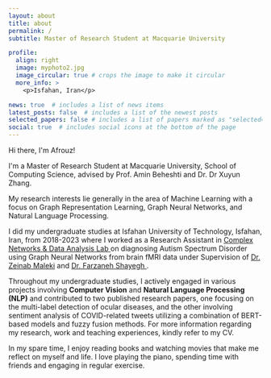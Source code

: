 ```yaml
---
layout: about
title: about
permalink: /
subtitle: Master of Research Student at Macquarie University

profile:
  align: right
  image: myphoto2.jpg
  image_circular: true # crops the image to make it circular
  more_info: >
    <p>Isfahan, Iran</p>

news: true  # includes a list of news items
latest_posts: false  # includes a list of the newest posts
selected_papers: false # includes a list of papers marked as "selected={true}"
social: true  # includes social icons at the bottom of the page
---
```


Hi there, I'm Afrouz!

<!-- <font size="4.5"> -->
<!-- As an AI enthusiast, I am genuinely passionate about the advancements and potential of artificial intelligence, which fuels my drive to continuously learn and grow in this field. -->

I'm a Master of Research Student at Macquarie University, School of Computing Science, advised by Prof. Amin Beheshti and Dr. Dr Xuyun Zhang. 

My research interests lie generally in the area of Machine Learning with a focus on Graph Representation Learning, Graph Neural Networks, and Natural Language Processing. 

I did my undergraduate studies at Isfahan University of Technology, Isfahan, Iran, from 2018-2023 where I worked as a Research Assistant in <a href='https://malekilab.ir/'>Complex Networks & Data Analysis Lab </a> on diagnosing Autism Spectrum Disorder using Graph Neural Networks from brain fMRI data under Supervision of <a href='https://zmaleki.iut.ac.ir/'>Dr. Zeinab Maleki</a> and <a href='https://shayegh.iut.ac.ir/'>Dr. Farzaneh Shayegh </a>.

Throughout my undergraduate studies, I actively engaged in various projects involving <b>Computer Vision</b> and <b>Natural Language Processing (NLP)</b> and contributed to two published research papers, one focusing on the multi-label detection of ocular diseases, and the other involving sentiment analysis of COVID-related tweets utilizing a combination of BERT-based models and fuzzy fusion methods. For more information regarding my research, work and teaching experiences, kindly refer to my CV.



In my spare time, I enjoy reading books and watching movies that make me reflect on myself and life. I love playing the piano, spending time with friends and engaging in regular exercise.

<!-- </font> -->
<!-- In the field of Graph Representation Learning, I am keen on designing methods for analysing complex data (Brain, Social, or Biological Networks) as well as conducting research in the intersection of graph mining and NLP.  Additionally, I am intrigued by the integration of computer vision techniques into medical applications.  -->

<!-- I am a computer science graduate with a strong passion for artificial intelligence (AI). My primary research interests lie in the exciting fields of graph representation learning, computer vision, and natural language understanding. I am particularly fascinated by their applications in healthcare, as I believe AI has the potential to revolutionize the way we approach medical diagnostics and treatment. -->


<!-- Write your biography here. Tell the world about yourself. Link to your favorite [subreddit](http://reddit.com). You can put a picture in, too. The code is already in, just name your picture `prof_pic.jpg` and put it in the `img/` folder.

Put your address / P.O. box / other info right below your picture. You can also disable any of these elements by editing `profile` property of the YAML header of your `_pages/about.md`. Edit `_bibliography/papers.bib` and Jekyll will render your [publications page](/al-folio/publications/) automatically.

Link to your social media connections, too. This theme is set up to use [Font Awesome icons](http://fortawesome.github.io/Font-Awesome/) and [Academicons](https://jpswalsh.github.io/academicons/), like the ones below. Add your Facebook, Twitter, LinkedIn, Google Scholar, or just disable all of them. -->